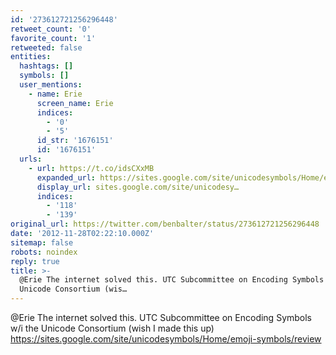 ```yaml
---
id: '273612721256296448'
retweet_count: '0'
favorite_count: '1'
retweeted: false
entities:
  hashtags: []
  symbols: []
  user_mentions:
    - name: Erie
      screen_name: Erie
      indices:
        - '0'
        - '5'
      id_str: '1676151'
      id: '1676151'
  urls:
    - url: https://t.co/idsCXxMB
      expanded_url: https://sites.google.com/site/unicodesymbols/Home/emoji-symbols/review
      display_url: sites.google.com/site/unicodesy…
      indices:
        - '118'
        - '139'
original_url: https://twitter.com/benbalter/status/273612721256296448
date: '2012-11-28T02:22:10.000Z'
sitemap: false
robots: noindex
reply: true
title: >-
  @Erie The internet solved this. UTC Subcommittee on Encoding Symbols w/i the
  Unicode Consortium (wis…
---
```


@Erie The internet solved this. UTC Subcommittee on Encoding Symbols w/i the Unicode Consortium (wish I made this up) https://sites.google.com/site/unicodesymbols/Home/emoji-symbols/review